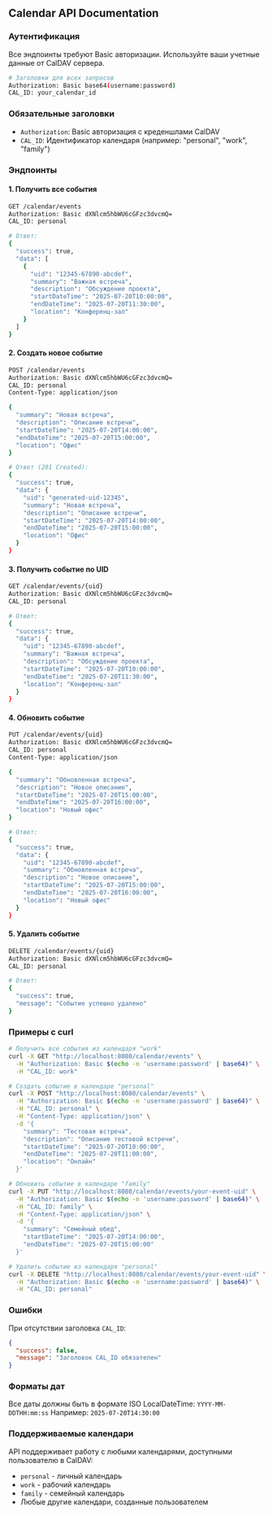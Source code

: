 ## Calendar API Documentation

### Аутентификация
Все эндпоинты требуют Basic авторизации. Используйте ваши учетные данные от CalDAV сервера.

```bash
# Заголовки для всех запросов
Authorization: Basic base64(username:password)
CAL_ID: your_calendar_id
```

### Обязательные заголовки
- `Authorization`: Basic авторизация с креденшлами CalDAV
- `CAL_ID`: Идентификатор календаря (например: "personal", "work", "family")

### Эндпоинты

#### 1. Получить все события
```bash
GET /calendar/events
Authorization: Basic dXNlcm5hbWU6cGFzc3dvcmQ=
CAL_ID: personal

# Ответ:
{
  "success": true,
  "data": [
    {
      "uid": "12345-67890-abcdef",
      "summary": "Важная встреча",
      "description": "Обсуждение проекта",
      "startDateTime": "2025-07-20T10:00:00",
      "endDateTime": "2025-07-20T11:30:00",
      "location": "Конференц-зал"
    }
  ]
}
```

#### 2. Создать новое событие
```bash
POST /calendar/events
Authorization: Basic dXNlcm5hbWU6cGFzc3dvcmQ=
CAL_ID: personal
Content-Type: application/json

{
  "summary": "Новая встреча",
  "description": "Описание встречи",
  "startDateTime": "2025-07-20T14:00:00",
  "endDateTime": "2025-07-20T15:00:00",
  "location": "Офис"
}

# Ответ (201 Created):
{
  "success": true,
  "data": {
    "uid": "generated-uid-12345",
    "summary": "Новая встреча",
    "description": "Описание встречи",
    "startDateTime": "2025-07-20T14:00:00",
    "endDateTime": "2025-07-20T15:00:00",
    "location": "Офис"
  }
}
```

#### 3. Получить событие по UID
```bash
GET /calendar/events/{uid}
Authorization: Basic dXNlcm5hbWU6cGFzc3dvcmQ=
CAL_ID: personal

# Ответ:
{
  "success": true,
  "data": {
    "uid": "12345-67890-abcdef",
    "summary": "Важная встреча",
    "description": "Обсуждение проекта",
    "startDateTime": "2025-07-20T10:00:00",
    "endDateTime": "2025-07-20T11:30:00",
    "location": "Конференц-зал"
  }
}
```

#### 4. Обновить событие
```bash
PUT /calendar/events/{uid}
Authorization: Basic dXNlcm5hbWU6cGFzc3dvcmQ=
CAL_ID: personal
Content-Type: application/json

{
  "summary": "Обновленная встреча",
  "description": "Новое описание",
  "startDateTime": "2025-07-20T15:00:00",
  "endDateTime": "2025-07-20T16:00:00",
  "location": "Новый офис"
}

# Ответ:
{
  "success": true,
  "data": {
    "uid": "12345-67890-abcdef",
    "summary": "Обновленная встреча",
    "description": "Новое описание",
    "startDateTime": "2025-07-20T15:00:00",
    "endDateTime": "2025-07-20T16:00:00",
    "location": "Новый офис"
  }
}
```

#### 5. Удалить событие
```bash
DELETE /calendar/events/{uid}
Authorization: Basic dXNlcm5hbWU6cGFzc3dvcmQ=
CAL_ID: personal

# Ответ:
{
  "success": true,
  "message": "Событие успешно удалено"
}
```

### Примеры с curl

```bash
# Получить все события из календаря "work"
curl -X GET "http://localhost:8080/calendar/events" \
  -H "Authorization: Basic $(echo -n 'username:password' | base64)" \
  -H "CAL_ID: work"

# Создать событие в календаре "personal"
curl -X POST "http://localhost:8080/calendar/events" \
  -H "Authorization: Basic $(echo -n 'username:password' | base64)" \
  -H "CAL_ID: personal" \
  -H "Content-Type: application/json" \
  -d '{
    "summary": "Тестовая встреча",
    "description": "Описание тестовой встречи",
    "startDateTime": "2025-07-20T10:00:00",
    "endDateTime": "2025-07-20T11:00:00",
    "location": "Онлайн"
  }'

# Обновить событие в календаре "family"
curl -X PUT "http://localhost:8080/calendar/events/your-event-uid" \
  -H "Authorization: Basic $(echo -n 'username:password' | base64)" \
  -H "CAL_ID: family" \
  -H "Content-Type: application/json" \
  -d '{
    "summary": "Семейный обед",
    "startDateTime": "2025-07-20T14:00:00",
    "endDateTime": "2025-07-20T15:00:00"
  }'

# Удалить событие из календаря "personal"
curl -X DELETE "http://localhost:8080/calendar/events/your-event-uid" \
  -H "Authorization: Basic $(echo -n 'username:password' | base64)" \
  -H "CAL_ID: personal"
```

### Ошибки

При отсутствии заголовка `CAL_ID`:
```json
{
  "success": false,
  "message": "Заголовок CAL_ID обязателен"
}
```

### Форматы дат
Все даты должны быть в формате ISO LocalDateTime: `YYYY-MM-DDTHH:mm:ss`
Например: `2025-07-20T14:30:00`

### Поддерживаемые календари
API поддерживает работу с любыми календарями, доступными пользователю в CalDAV:
- `personal` - личный календарь
- `work` - рабочий календарь  
- `family` - семейный календарь
- Любые другие календари, созданные пользователем
